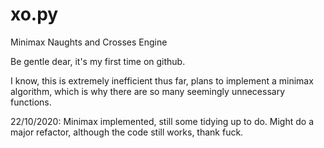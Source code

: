 # xo.py
Minimax Naughts and Crosses Engine

Be gentle dear, it's my first time on github.

I know, this is extremely inefficient thus far, plans to implement a minimax algorithm, which is why there are so many seemingly unnecessary functions.

22/10/2020:
Minimax implemented, still some tidying up to do. Might do a major refactor, although the code still works, thank fuck.
